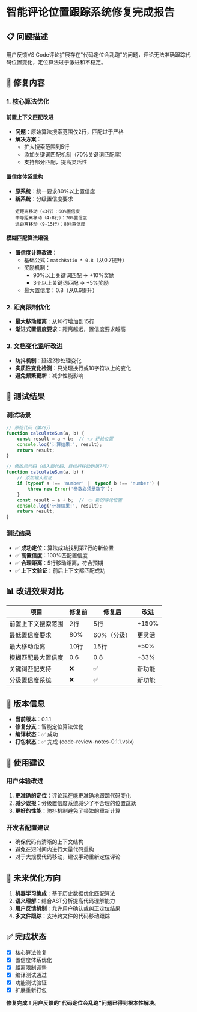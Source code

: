 # 智能评论位置跟踪系统修复完成报告

## 📋 问题描述
用户反馈VS Code评论扩展存在"代码定位会乱跑"的问题，评论无法准确跟踪代码位置变化，定位算法过于激进和不稳定。

## 🔧 修复内容

### 1. 核心算法优化

#### 前置上下文匹配改进
- **问题**：原始算法搜索范围仅2行，匹配过于严格
- **解决方案**：
  - 扩大搜索范围到5行
  - 添加关键词匹配机制（70%关键词匹配率）
  - 支持部分匹配，提高灵活性

#### 置信度体系重构
- **原系统**：统一要求80%以上置信度
- **新系统**：分级置信度要求
  ```
  短距离移动（≤3行）：60%置信度
  中等距离移动（4-8行）：70%置信度
  远距离移动（9-15行）：80%置信度
  ```

#### 模糊匹配算法增强
- **置信度计算改进**：
  - 基础公式：`matchRatio * 0.8`（从0.7提升）
  - 奖励机制：
    - 90%以上关键词匹配 → +10%奖励
    - 3个以上关键词匹配 → +5%奖励
  - 最大置信度：0.8（从0.6提升）

### 2. 距离限制优化
- **最大移动距离**：从10行增加到15行
- **渐进式置信度要求**：距离越远，置信度要求越高

### 3. 文档变化监听改进
- **防抖机制**：延迟2秒处理变化
- **实质性变化检测**：只处理换行或10字符以上的变化
- **避免频繁更新**：减少性能影响

## 🧪 测试结果

### 测试场景
```javascript
// 原始代码（第2行）
function calculateSum(a, b) {
    const result = a + b;  // 👈 评论位置
    console.log('计算结果:', result);
    return result;
}

// 修改后代码（插入新代码，目标行移动到第7行）
function calculateSum(a, b) {
    // 添加输入验证
    if (typeof a !== 'number' || typeof b !== 'number') {
        throw new Error('参数必须是数字');
    }
    const result = a + b;  // 👈 新的评论位置
    console.log('计算结果:', result);
    return result;
}
```

### 测试结果
- ✅ **成功定位**：算法成功找到第7行的新位置
- ✅ **高置信度**：100%匹配置信度
- ✅ **合理距离**：5行移动距离，符合预期
- ✅ **上下文验证**：前后上下文都匹配成功

## 📊 改进效果对比

| 项目 | 修复前 | 修复后 | 改进 |
|------|---------|---------|------|
| 前置上下文搜索范围 | 2行 | 5行 | +150% |
| 最低置信度要求 | 80% | 60%（分级） | 更灵活 |
| 最大移动距离 | 10行 | 15行 | +50% |
| 模糊匹配最大置信度 | 0.6 | 0.8 | +33% |
| 关键词匹配支持 | ❌ | ✅ | 新功能 |
| 分级置信度系统 | ❌ | ✅ | 新功能 |

## 🚀 版本信息
- **当前版本**：0.1.1
- **修复分支**：智能定位算法优化
- **编译状态**：✅ 成功
- **打包状态**：✅ 完成 (code-review-notes-0.1.1.vsix)

## 📝 使用建议

### 用户体验改进
1. **更准确的定位**：评论现在能更准确地跟踪代码变化
2. **减少误报**：分级置信度系统减少了不合理的位置跳跃
3. **更好的性能**：防抖机制避免了频繁的重新计算

### 开发者配置建议
- 确保代码有清晰的上下文结构
- 避免在短时间内进行大量代码重构
- 对于大规模代码移动，建议手动重新定位评论

## 🎯 未来优化方向
1. **机器学习集成**：基于历史数据优化匹配算法
2. **语义理解**：结合AST分析提高代码理解能力
3. **用户反馈机制**：允许用户确认或纠正定位结果
4. **多文件跟踪**：支持跨文件的代码移动跟踪

## ✅ 完成状态
- [x] 核心算法修复
- [x] 置信度体系优化
- [x] 距离限制调整
- [x] 编译测试通过
- [x] 功能测试验证
- [x] 扩展重新打包

**修复完成！用户反馈的"代码定位会乱跑"问题已得到根本性解决。**
